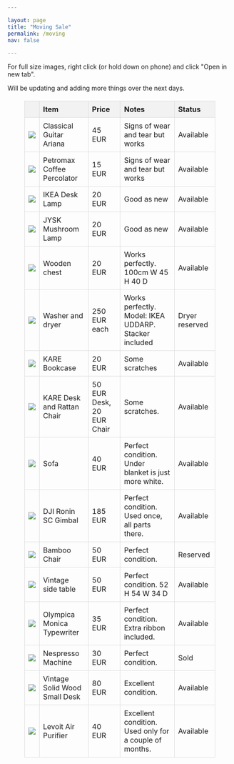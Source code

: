 ```yaml
---

layout: page
title: "Moving Sale"
permalink: /moving
nav: false 

---
```


<head>

<style>
img {
border: 0px solid #787878;
    max-width: 400px;
}
#txt {
    font-size:11pt;
}
h1,
    h2 {
        text-align: center;
    }


    table {
        width: 85%;
        border-collapse: collapse;
        margin: 20px auto;
    }

    th,
    td {
        padding: 8px;
        border: 1px solid #ddd;
        text-align: left;
        word-wrap: break-word;
    }

    th {
        background-color: #f2f2f2;
    }

</style>
</head>

For full size images, right click (or hold down on phone) and click "Open in new tab".


Will be updating and adding more things over the next days.

<table>
<tr>
        <th></th>
        <th>Item</th>
        <th>Price</th>
        <th>Notes</th>
        <th>Status</th>
</tr>

  <tr>
    <td><img src="/assets/selling/guitar.jpeg"></td>
    <td>Classical Guitar Ariana</td>
    <td> 45 EUR </td>
    <td> Signs of wear and tear but works </td>
    <td> Available</td>
  </tr>

  <tr>
    <td><img src="/assets/selling/coffee.jpeg"></td>
    <td>Petromax Coffee Percolator</td>
    <td> 15 EUR </td>
    <td> Signs of wear and tear but works </td>
    <td> Available</td>
  </tr>

  <tr>
    <td><img src="/assets/selling/lamp_desk.jpeg"></td>
    <td>IKEA Desk Lamp</td>
    <td> 20 EUR </td>
    <td> Good as new</td>
    <td> Available</td>
  </tr>


  <tr>
    <td><img src="/assets/selling/lamp_2.jpeg"></td>
    <td>JYSK Mushroom Lamp</td>
    <td> 20 EUR </td>
    <td> Good as new</td>
    <td> Available</td>
  </tr>

  <tr>
    <td><img src="/assets/selling/chest.jpeg"></td>
    <td>Wooden chest</td>
    <td> 20 EUR </td>
    <td> Works perfectly. 100cm W 45 H 40 D </td>
    <td> Available</td>
  </tr>

  <tr>
    <td><img src="/assets/selling/wash.jpeg"></td>
    <td>Washer and dryer</td>
    <td> 250 EUR each </td>
    <td> Works perfectly. Model: IKEA UDDARP. Stacker included </td>
    <td> Dryer reserved </td>
  </tr>


  <tr>
    <td><img src="/assets/selling/bookcase.jpeg"></td>
    <td>KARE Bookcase</td>
    <td> 20 EUR </td>
    <td> Some scratches </td>
    <td> Available</td>
  </tr>
  <tr>
    <td><img src="/assets/selling/desk.jpeg"></td>
    <td>KARE Desk and Rattan Chair</td>
    <td> 50 EUR Desk, 20 EUR Chair</td>
    <td> Some scratches. </td>
    <td> Available</td>
  </tr>

  <tr>
    <td><img src="/assets/selling/sofa.jpeg"></td>
    <td>Sofa</td>
    <td> 40 EUR </td>
    <td> Perfect condition. Under blanket is just more white. </td>
    <td> Available</td>
  </tr>


  <tr>
    <td><img src="/assets/selling/gimbal.jpeg"></td>
    <td>DJI Ronin SC Gimbal</td>
    <td> 185 EUR </td>
    <td> Perfect condition. Used once, all parts there. </td>
    <td> Available</td>
  </tr>


  <tr>
    <td><img src="/assets/selling/bamboo.jpeg"></td>
    <td>Bamboo Chair</td>
    <td> 50 EUR </td>
    <td> Perfect condition. </td>
    <td> Reserved </td>
  </tr>

  <tr>
    <td><img src="/assets/selling/side.jpeg"></td>
    <td>Vintage side table</td>
    <td> 50 EUR </td>
    <td> Perfect condition. 52 H 54 W 34 D</td>
    <td> Available</td>
  </tr>

  <tr>
    <td><img src="/assets/selling/type.jpeg"></td>
    <td>Olympica Monica Typewriter</td>
    <td> 35 EUR </td>
    <td> Perfect condition. Extra ribbon included.</td>
    <td> Available</td>
  </tr>

 
  <tr>
    <td><img src="/assets/selling/nes.jpeg"></td>
    <td>Nespresso Machine</td>
    <td> 30 EUR </td>
    <td> Perfect condition.</td>
    <td> Sold </td>
  </tr>

  <tr>
    <td><img src="/assets/selling/vdesk.jpeg"></td>
    <td>Vintage Solid Wood Small Desk</td>
    <td> 80 EUR </td>
    <td> Excellent condition.</td>
    <td> Available</td>
  </tr>

 
  <tr>
    <td><img src="/assets/selling/air.jpeg"></td>
    <td>Levoit Air Purifier</td>
    <td> 40 EUR </td>
    <td> Excellent condition. Used only for a couple of months.</td>
    <td> Available</td>
  </tr>

</table>
